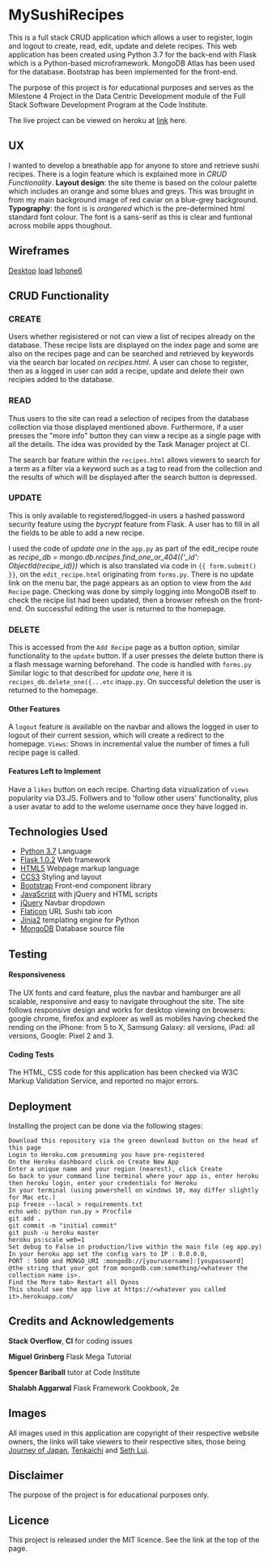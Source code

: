 # MySushiRecipes

This is a full stack CRUD application which allows a user to register, login and logout to create, read, edit, update and delete recipes.
This web application has been created using Python 3.7 for the back-end with Flask which is a Python-based microframework. MongoDB Atlas has been used for the database. Bootstrap has been implemented for the front-end.

The purpose of this project is for educational purposes and serves as the Milestone 4 Project in the Data Centric Development module of the Full Stack Software Development Program at the Code Institute.

The live project can be viewed on heroku at [link](https://sushi-sandwich.herokuapp.com) here.

## UX
I wanted to develop a breathable app for anyone to store and retrieve sushi recipes. There is a login feature which is explained more in *CRUD Functionality*. **Layout design**: the site theme is based on the colour palette which includes an orange and some blues and greys. This was brought in from my main background image of red caviar on a blue-grey background. **Typography**: the font is is *orangered* which is the pre-determined html standard font colour. The font is a sans-serif as this is clear and funtional across mobile apps thoughout. 

## Wireframes
[Desktop](https://github.com/fion21/new-flask-1/blob/master/planning/desktopviewindex.PNG) [Ipad](https://github.com/fion21/new-flask-1/blob/master/planning/tabletverticalviewindex.PNG) [Iphone6](https://github.com/fion21/new-flask-1/blob/master/planning/iphone6.PNG)


## CRUD Functionality

### CREATE
Users whether regisistered or not can view a list of recipes already on the database. These recipe lists are displayed on the index page and some are also on the recipes page and can be searched and retrieved by keywords via the search bar located on *recipes.html*. A user can chose to register, then as a logged in user can add a recipe, update and delete their own recipies added to the database.

### READ 
Thus users to the site can read a selection of recipes from the database collection via those displayed mentioned above. Furthermore, if a user presses the "more info" button they can view a recipe as a single page with all the details. The idea was provided by the Task Manager project at CI.

The search bar feature within the `recipes.html` allows viewers to search for a term as a filter via a keyword such as a tag to read from the collection and the results of which will be displayed after the search button is depressed.

### UPDATE 

This is only available to registered/logged-in users a hashed password security feature using the *bycrypt* feature from Flask. A user has to fill in all the fields to be able to add a new recipe.

I used the code of *update one* in the `app.py` as part of the edit_recipe route as *recipe_db = mongo.db.recipes.find_one_or_404({'_id': ObjectId(recipe_id)})* which is also translated via code in `{{ form.submit() }}`,  on the `edit_recipe.html` originating from `forms.py`. There is no update link on the menu bar, the page appears as an option to view from the `Add Recipe` page. Checking was done by simply logging into MongoDB itself to check the recipe list had been updated, then a browser refresh on the front-end. On successful editing the user is returned to the homepage.

### DELETE 

This is accessed from the `Add Recipe` page as a button option, similar functionality to the `update` button. If a user presses the delete button there is a flash message warning beforehand. The code is handled with `forms.py` Similar logic to that described for *update one*, here it is `recipes_db.delete_one({...etc` in`app.py`. On successful deletion the user is returned to the homepage.

#### Other Features
A `logout` feature is available on the navbar and allows the logged in user to logout of their current session, which will create a redirect to the homepage. `Views`: Shows in incremental value the number of times a full recipe page is called.

#### Features Left to Implement
Have a `likes` button on each recipe. Charting data vizualization of `views` popularity via D3.JS. Follwers and to 'follow other users' functionality, plus a user avatar to add to the welome username once they have logged in.

## Technologies Used
* [Python 3.7](https://www.python.org/download/releases/3.0/) Language
* [Flask 1.0.2](http://flask.pocoo.org/) Web framework
* [HTML5](https://en.wikipedia.org/wiki/HTML5) Webpage markup language
* [CCS3](https://www.w3.org/Style/CSS/) Styling and layout
* [Bootstrap](https://www.getbootstrap.com) Front-end component library
* [JavaScript](https://www.javascript.com/) with jQuery and HTML scripts 
* [jQuery](https://jquery.com/) Navbar dropdown
* [Flaticon](https://www.flaticon.com/authors/smashicons) URL Sushi tab icon
* [Jinja2](https://palljtsprojects.com/p/jinja/) templating engine for Python 
* [MongoDB](https://www.mongodb.com/) Database source file

## Testing
#### Responsiveness
The UX fonts and card feature, plus the navbar and hamburger are all scalable, responsive and easy to navigate throughout the site.
The site follows responsive design and works for desktop viewing on browsers: google chrome, firefox and explorer as well as mobiles having checked the rending on the iPhone: from 5 to X, Samsung Galaxy: all versions, iPad: all versions, Google: Pixel 2 and 3.

#### Coding Tests
The HTML, CSS code for this application has been checked via W3C Markup Validation Service, and reported no major errors.

## Deployment
Installing the project can be done via the following stages:
````
Download this repository via the green download button on the head of this page
Login to Heroku.com presumming you have pre-registered
On the Heroku dashboard click on Create New App
Enter a unique name and your region (nearest), click Create
Go back to your command line terminal where your app is, enter heroku
then heroku login, enter your credentials for Heroku
In your terminal (using powershell on windows 10, may differ slightly for Mac etc.)
pip freeze --local > requirements.txt
echo web: python run.py > Procfile
git add .
git commit -m "initial commit"
git push -u heroku master
heroku ps:scale web=1
Set debug to False in production/live within the main file (eg app.py)
In your heroku app set the config vars to IP : 0.0.0.0, 
PORT : 5000 and MONGO_URI :mongodb://[yourusername]:[youpassword]
@the string that your got from mongodb.com:something/<whatever the collection name is>.
Find the More tab> Restart all Dynos
This should see the app live at https://<whatever you called it>.herokuapp.com/
 ````
 
## Credits and Acknowledgements
**Stack Overflow**, **CI** for coding issues

**Miguel Grinberg** Flask Mega Tutorial

**Spencer Bariball** tutor at Code Institute

**Shalabh Aggarwal** Flask Framework Cookbook, 2e

## Images
All images used in this application are copyright of their respective website owners, the links will take viewers to their respective sites, those being [Journey of Japan](https://journey-of-japan.com), [Tenkaichi](https://tenkaichi.com.sg) and [Seth Lui](https://sethlui.com).

## Disclaimer
The purpose of the project is for educational purposes only.

## Licence
This project is released under the MIT licence. See the link at the top of the page.



